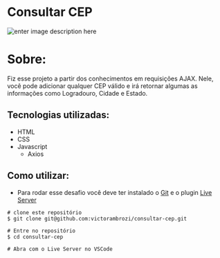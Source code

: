 # Consultar CEP
![enter image description here](https://media2.giphy.com/media/xpOHKWNpr0RELhMcPI/giphy.gif)
# Sobre:
Fiz esse projeto a partir dos conhecimentos em requisições AJAX. Nele, você pode adicionar qualquer CEP válido e irá retornar algumas as informações como Logradouro, Cidade e Estado.

## Tecnologias utilizadas:
-	HTML
-	CSS
-	Javascript
	-	Axios
## Como utilizar:
-	Para rodar esse desafio você deve ter instalado o [Git](https://git-scm.com/) e o plugin [Live Server](https://marketplace.visualstudio.com/items?itemName=ritwickdey.LiveServer)
```
# clone este repositório
$ git clone git@github.com:victorambrozi/consultar-cep.git

# Entre no repositório
$ cd consultar-cep

# Abra com o Live Server no VSCode
```
